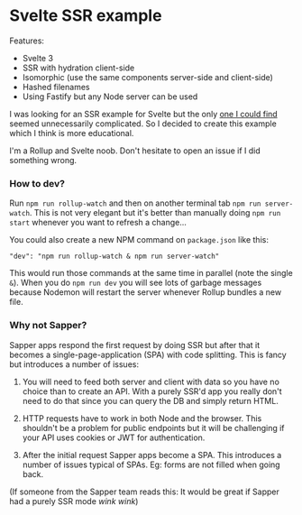 # Svelte SSR example

Features:
* Svelte 3
* SSR with hydration client-side
* Isomorphic (use the same components server-side and client-side)
* Hashed filenames
* Using Fastify but any Node server can be used

I was looking for an SSR example for Svelte but the only [one I could find](https://github.com/domingues/svelte-ssr-example) seemed unnecessarily complicated. So I decided to create this example which I think is more educational.

I'm a Rollup and Svelte noob. Don't hesitate to open an issue if I did something wrong.

### How to dev?
Run `npm run rollup-watch` and then on another terminal tab `npm run server-watch`. This is not very elegant but it's better than manually doing `npm run start` whenever you want to refresh a change...

You could also create a new NPM command on `package.json` like this:
```
"dev": "npm run rollup-watch & npm run server-watch"
```
This would run those commands at the same time in parallel (note the single `&`). When you do `npm run dev` you will see lots of garbage messages because Nodemon will restart the server whenever Rollup bundles a new file.

### Why not Sapper?

Sapper apps respond the first request by doing SSR but after that it becomes a single-page-application (SPA) with code splitting. This is fancy but introduces a number of issues:

1. You will need to feed both server and client with data so you have no choice than to create an API. With a purely SSR'd app you really don't need to do that since you can query the DB and simply return HTML.

2. HTTP requests have to work in both Node and the browser. This shouldn't be a problem for public endpoints but it will be challenging if your API uses cookies or JWT for authentication.

3. After the initial request Sapper apps become a SPA. This introduces a number of issues typical of SPAs. Eg: forms are not filled when going back.

(If someone from the Sapper team reads this: It would be great if Sapper had a purely SSR mode *wink wink*)